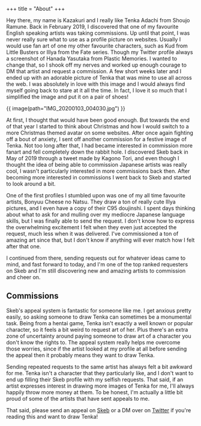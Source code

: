 +++
title = "About"
+++

Hey there, my name is Kazakuri and I really like Tenka Adachi from Shoujo Ramune. Back in February 2019, I discovered that one of my favourite English speaking artists was taking commissions. Up until that point, I was never really sure what to use as a profile picture on websites. Usually I would use fan art of one my other favourite characters, such as Kud from Little Busters or Illya from the Fate series. Though my Twitter profile always a screenshot of Hanada Yasutaka from Plastic Memories. I wanted to change that, so I shook off my nerves and worked up enough courage to DM that artist and request a commission. A few short weeks later and I ended up with an adorable picture of Tenka that was mine to use all across the web. I was absolutely in love with this image and I would always find myself going back to stare at it all the time. In fact, I love it so much that I simplified the image and put it on a pair of shoes!

{{ image(path="IMG_20200103_004030.jpg") }}

At first, I thought that would have been good enough. But towards the end of that year I started to think about Christmas and how I would switch to a more Christmas themed avatar on some websites. After once again fighting off a bout of anxiety, I sent off another commission for a festive image of Tenka. Not too long after that, I had became interested in commission more fanart and fell completely down the rabbit hole. I discovered Skeb back in May of 2019 through a tweet made by Kagono Tori, and even though I thought the idea of being able to commission Japanese artists was really cool, I wasn't particularly interested in more commissions back then. After becoming more interested in commissions I went back to Skeb and started to look around a bit. 

One of the first profiles I stumbled upon was one of my all time favourite artists, Bonyuu Cheese no Natsu. They draw a ton of really cute Illya pictures, and I even have a copy of their C95 doujinshi. I spent days thinking about what to ask for and mulling over my mediocre Japanese language skills, but I was finally able to send the request. I don't know how to express the overwhelming excitement I felt when they even just accepted the request, much less when it was delivered. I've commissioned a ton of amazing art since that, but I don't know if anything will ever match how I felt after that one.

I continued from there, sending requests out for whatever ideas came to mind, and fast forward to today, and I'm one of the top ranked requesters on Skeb and I'm still discovering new and amazing artists to commission and cheer on.

## Commissions

Skeb's appeal system is fantastic for someone like me. I get anxious pretty easily, so asking someone to draw Tenka can sometimes be a monumental task. Being from a hentai game, Tenka isn't exactly a well known or popular character, so it feels a bit weird to request art of her. Plus there's an extra zone of uncertainty around paying someone to draw art of a character you don't know the rights to. The appeal system really helps me overcome those worries, since if the artist looked at my profile at all before sending the appeal then it probably means they want to draw Tenka.

Sending repeated requests to the same artist has always felt a bit awkward for me. Tenka isn't a character that they particularly like, and I don't want to end up filling their Skeb profile with my selfish requests. That said, if an artist expresses interest in drawing more images of Tenka for me, I'll always happily throw more money at them. To be honest, I'm actually a little bit proud of some of the artists that have sent appeals to me.

That said, please send an appeal on [Skeb](https://skeb.jp/@Kazakuri) or a DM over on [Twitter](https://twitter.com/Kazakuri) if you're reading this and want to draw Tenka!